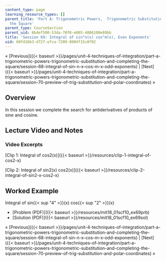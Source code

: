 ```yaml
---
content_type: page
learning_resource_types: []
parent_title: 'Part A: Trigonometric Powers,  Trigonometric Substitution and Completing
  the Square'
parent_type: CourseSection
parent_uid: 6b4ef500-53da-70f0-e865-4886100e09bb
title: 'Session 69: Integral of sin^n(x) cos^m(x), Even Exponents'
uid: 60fd16b3-d72f-efca-7209-8904f15c0f02
---
```


« [Previous]({{< baseurl >}}/pages/unit-4-techniques-of-integration/part-a-trigonometric-powers-trigonometric-substitution-and-completing-the-square/session-68-integral-of-sin-n-x-cos-m-x-odd-exponents) | [Next]({{< baseurl >}}/pages/unit-4-techniques-of-integration/part-a-trigonometric-powers-trigonometric-substitution-and-completing-the-square/session-70-preview-of-trig-substitution-and-polar-coordinates) »

Overview
--------

In this session we complete the search for antiderivatives of products of sine and cosine.

Lecture Video and Notes
-----------------------

### Video Excerpts

[Clip 1: Integral of cos2(x)]({{< baseurl >}}/resources/clip-1-integral-of-cos2-x)

[Clip 2: Integral of sin2(x) cos2(x)]({{< baseurl >}}/resources/clip-2-integral-of-sin2-x-cos2-x)

Worked Example
--------------

Integral of sin{{< sup "4" >}}(x) cos{{< sup "2" >}}(x)

*   [Problem (PDF)]({{< baseurl >}}/resources/mit18_01scf10_ex69prb)
*   [Solution (PDF)]({{< baseurl >}}/resources/mit18_01scf10_ex69sol)

« [Previous]({{< baseurl >}}/pages/unit-4-techniques-of-integration/part-a-trigonometric-powers-trigonometric-substitution-and-completing-the-square/session-68-integral-of-sin-n-x-cos-m-x-odd-exponents) | [Next]({{< baseurl >}}/pages/unit-4-techniques-of-integration/part-a-trigonometric-powers-trigonometric-substitution-and-completing-the-square/session-70-preview-of-trig-substitution-and-polar-coordinates) »